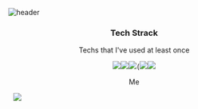 ![header](https://capsule-render.vercel.app/api?type=shark&color=auto&height=300&section=header&text=Giho%20Nam&fontSize=90)
<h3 align ="center">Tech Strack</h3>
<p align = "center">Techs that I've used at least once </p>

<p align = "center">
<img src="https://img.shields.io/badge/Python-3766AB?style=flat-square&logo=Python&logoColor=white"><img src="https://img.shields.io/badge/JavaScript-F7DF1E?style=flat-square&logo=JavaScript&logoColor=black"><img src="https://img.shields.io/badge/aws-232F3E?style=flat-square&logo=Amazon AWS&logoColor=white">(<img src="https://img.shields.io/badge/Blazor-512BD4?style=flat-square&logo=Blazor&logoColor=white"><img src="https://img.shields.io/badge/Electron-47848F?style=flat-square&logo=Electron&logoColor=white"></p>


<p align = "center">Me</p>
<a  href="https://www.instagram.com/lime_s_ho/"
<p align= "center">
 <img 
        src="http://img.shields.io/badge/Instagram-E4405F?style=flat&logo=Instagram&link=https://www.instagram.com/lime_s_ho/"
        style="height : auto; margin-left : 10px; margin-right : 10px;"/>
</p>

</a>
